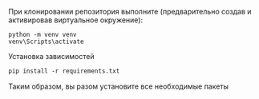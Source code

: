 При клонировании репозитория выполните (предварительно создав и активировав виртуальное окружение):
```
python -m venv venv
venv\Scripts\activate
```
Установка зависимостей
```html
pip install -r requirements.txt
```
Таким образом, вы разом установите все необходимые пакеты
